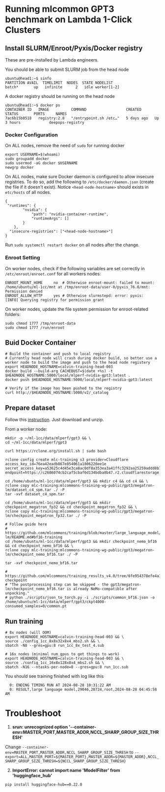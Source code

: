 # Running mlcommon GPT3 benchmark on Lambda 1-Click Clusters

## Install SLURM/Enroot/Pyxis/Docker registry
These are pre-installed by Lambda engineers. 

You should be able to submit SLURM job from the head node
```
ubuntu@head1:~$ sinfo
PARTITION AVAIL  TIMELIMIT  NODES  STATE NODELIST
batch*       up   infinite      2   idle worker[1-2]
```

A docker registry should be running on the head node
```
ubuntu@head1:~$ docker ps
CONTAINER ID   IMAGE          COMMAND                  CREATED      STATUS       PORTS     NAMES
7ac6b15b8518   registry:2.8   "/entrypoint.sh /etc…"   5 days ago   Up 3 hours             deepops-registry
``` 

### Docker Configuration

On ALL nodes, remove the need of `sudo` for running docker
```
export USERNAME=$(whoami)
sudo groupadd docker
sudo usermod -aG docker $USERNAME
newgrp docker
```

On ALL nodes, make sure Docker daemon is configured to allow insecure registries. To do so, add the following to `/etc/docker/daemon.json` (create the file if it doesn't exist). Notice `<head-node-hostname>` should exists in `etc/hosts` of all nodes.  

```
{
 "runtimes": {
        "nvidia": {
            "path": "nvidia-container-runtime",
            "runtimeArgs": []
        }
    },
  "insecure-registries": ["<head-node-hostname>"]
}
```

Run `sudo systemctl restart docker` on all nodes after the change.

### Enroot Setting
On worker nodes, check if the following variables are set correctly in `/etc/enroot/enroot.conf` for all workers nodes:
```
ENROOT_MOUNT_HOME     no  # Otherwise enroot-mount: failed to mount: /home/ubuntu/ml-1cc/mnt at /tmp/enroot-data/user-0/pyxis_76.0/mnt: Permission denied
ENROOT_ALLOW_HTTP     yes # Otherwise slurmstepd: error: pyxis:     [INFO] Querying registry for permission grant
```

On worker nodes, update the file system permission for enroot-related folders: 
```
sudo chmod 1777 /tmp/enroot-data
sudo chmod 1777 /run/enroot
```

## Buid Docker Container

```
# Build the container and push to local registry
# Currently head node will crash during docker build, so better use a worker node to build the image and push to the head node registery
export HEADNODE_HOSTNAME=calvin-training-head-003
docker build --build-arg CACHEBUST=$(date +%s) -t $HEADNODE_HOSTNAME:5000/local/mlperf-nvidia-gpt3:latest .
docker push $HEADNODE_HOSTNAME:5000/local/mlperf-nvidia-gpt3:latest

# Verify if the image has been pushed to the registry
curl http://$HEADNODE_HOSTNAME:5000/v2/_catalog
```

## Prepare dataset

Follow this [instruction](https://github.com/mlcommons/training/blob/master/large_language_model/megatron-lm/README.md#s3-artifacts-download). Just download and unzip.

From a worker node:
```
mkdir -p ~/ml-1cc/data/mlperf/gpt3 && \
cd ~/ml-1cc/data/mlperf/gpt3

curl https://rclone.org/install.sh | sudo bash

rclone config create mlc-training s3 provider=Cloudflare access_key_id=76ea42eadb867e854061a1806220ee1e secret_access_key=a53625c4d45e3ca8ac0df8a353ea3a41ffc3292aa25259addd8b7dc5a6ce2936 endpoint=https://c2686074cb2caf5cbaf6d134bdba8b47.r2.cloudflarestorage.com

cd /home/ubuntu/ml-1cc/data/mlperf/gpt3 && mkdir c4 && cd c4 && \
rclone copy mlc-training:mlcommons-training-wg-public/gpt3/megatron-lm/dataset_c4_spm.tar ./ -P
tar -xvf dataset_c4_spm.tar

cd /home/ubuntu/ml-1cc/data/mlperf/gpt3 && mkdir checkpoint_megatron_fp32 && cd checkpoint_megatron_fp32 && \
rclone copy mlc-training:mlcommons-training-wg-public/gpt3/megatron-lm/checkpoint_megatron_fp32.tar ./ -P

# Follow guide here
# https://github.com/mlcommons/training/blob/master/large_language_model/megatron-lm/README.md#bf16-training
cd /home/ubuntu/ml-1cc/data/mlperf/gpt3 && mkdir checkpoint_nemo_bf16 && cd checkpoint_nemo_bf16 && \
rclone copy mlc-training:mlcommons-training-wg-public/gpt3/megatron-lm/checkpoint_nemo_bf16.tar ./ -P

tar -xvf checkpoint_nemo_bf16.tar

# https://github.com/mlcommons/training_results_v4.0/tree/6fe954378efe4a1a1bd665550b18ff8f26018def/NVIDIA/benchmarks/gpt3/implementations/nemo#model-checkpoint
# "The postprocessing step can be skipped - the gpt3/megatron-lm/checkpoint_nemo_bf16.tar is already NeMo-compatible after unpacking."
# python ./scripts/json_to_torch.py -i ./scripts/common_bf16.json -o /home/ubuntu/ml-1cc/data/mlperf/gpt3/ckpt4000-consumed_samples=0/common.pt

```

## Run training

```
# 8x nodes (will OOM)
export HEADNODE_HOSTNAME=calvin-training-head-003 && \
source ./config_1cc_8x8x32x8x4_mbs2.sh && \
sbatch -N8 --gres=gpu:8 run_1cc_8x_test_4.sub

# 16x nodes (minimal num_gpus to get things to work)
export HEADNODE_HOSTNAME=calvin-training-head-003 && \
source ./config_1cc_16x8x128x8x4_mbs2.sh && \
sbatch -N16 --ntasks-per-node=8 --gres=gpu:8 run_1cc.sub
```

You should see training finished with log like this
```
  0: ENDING TIMING RUN AT 2024-08-28 10:31:22 AM
  0: RESULT,large language model,29046,20724,root,2024-08-28 04:45:58 AM
```

# Troubleshoot

1. __srun: unrecognized option '--container-env=MASTER_PORT,MASTER_ADDR,NCCL_SHARP_GROUP_SIZE_THRESH'__

Change `--container-env=MASTER_PORT,MASTER_ADDR,NCCL_SHARP_GROUP_SIZE_THRESH` to `--export=ALL,MASTER_PORT=${MASTER_PORT},MASTER_ADDR=${MASTER_ADDR},NCCL_SHARP_GROUP_SIZE_THRESH=${NCCL_SHARP_GROUP_SIZE_THRESH}`


2. __ImportError: cannot import name 'ModelFilter' from 'huggingface_hub'__

```
pip install huggingface-hub==0.22.0
```